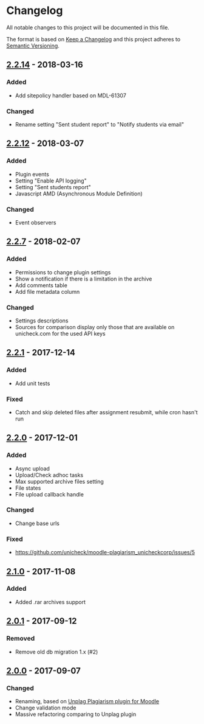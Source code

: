 # Changelog
All notable changes to this project will be documented in this file.

The format is based on [Keep a Changelog](http://keepachangelog.com/en/1.0.0/)
and this project adheres to [Semantic Versioning](http://semver.org/spec/v2.0.0.html).

## [2.2.14] - 2018-03-16
### Added
- Add sitepolicy handler based on MDL-61307

### Changed
- Rename setting "Sent student report" to "Notify students via email"

## [2.2.12] - 2018-03-07
### Added
- Plugin events
- Setting "Enable API logging"
- Setting "Sent students report"
- Javascript AMD (Asynchronous Module Definition)

### Changed
- Event observers

## [2.2.7] - 2018-02-07
### Added
- Permissions to change plugin settings
- Show a notification if there is a limitation in the archive
- Add comments table
- Add file metadata column

### Changed
- Settings descriptions
- Sources for comparison display only those that are available on unicheck.com for the used API keys

## [2.2.1] - 2017-12-14
### Added
- Add unit tests

### Fixed
- Catch and skip deleted files after assignment resubmit, while cron hasn't run

## [2.2.0] - 2017-12-01
### Added
- Async upload
- Upload/Check adhoc tasks
- Max supported archive files setting
- File states
- File upload callback handle

### Changed
- Change base urls

### Fixed
- https://github.com/unicheck/moodle-plagiarism_unicheckcorp/issues/5

## [2.1.0] - 2017-11-08
### Added
- Added .rar archives support

## [2.0.1] - 2017-09-12
### Removed
- Remove old db migration 1.x (#2)

## [2.0.0] - 2017-09-07
### Changed
- Renaming, based on [Unplag Plagiarism plugin for Moodle](https://moodle.org/plugins/plagiarism_unplag)
- Change validation mode
- Massive refactoring comparing to Unplag plugin

[2.2.14]: https://github.com/unicheck/moodle-plagiarism_unicheckcorp/releases/tag/v2.2.14
[2.2.12]: https://github.com/unicheck/moodle-plagiarism_unicheckcorp/releases/tag/v2.2.12
[2.2.7]: https://github.com/unicheck/moodle-plagiarism_unicheckcorp/releases/tag/v2.2.7
[2.2.1]: https://github.com/unicheck/moodle-plagiarism_unicheckcorp/releases/tag/v2.2.1
[2.2.0]: https://github.com/unicheck/moodle-plagiarism_unicheckcorp/releases/tag/v2.2.0
[2.1.0]: https://github.com/unicheck/moodle-plagiarism_unicheckcorp/releases/tag/v2.1.0
[2.0.1]: https://github.com/unicheck/moodle-plagiarism_unicheckcorp/releases/tag/v2.0.1
[2.0.0]: https://github.com/unicheck/moodle-plagiarism_unicheckcorp/releases/tag/v2.0.0